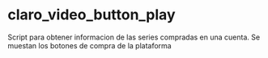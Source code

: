 # claro_video_button_play
Script para obtener informacion de las series compradas en una cuenta. Se muestan los botones de compra de la plataforma
